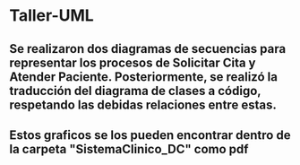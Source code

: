 # Taller-UML

## Se realizaron dos diagramas de secuencias para representar los procesos de Solicitar Cita y Atender Paciente. Posteriormente, se realizó la traducción del diagrama de clases a código, respetando las debidas relaciones entre estas.

## Estos graficos se los pueden encontrar dentro de la carpeta "SistemaClinico_DC" como pdf

